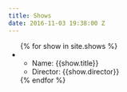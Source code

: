 ```yaml
---
title: Shows
date: 2016-11-03 19:38:00 Z
---
```


<ul>
{% for show in site.shows %}
  <li>
    <ul>
      <li>Name: {{show.title}}</li>
      <li>Director: {{show.director}}</li>
    </ul>
  </li>
{% endfor %}
</ul>